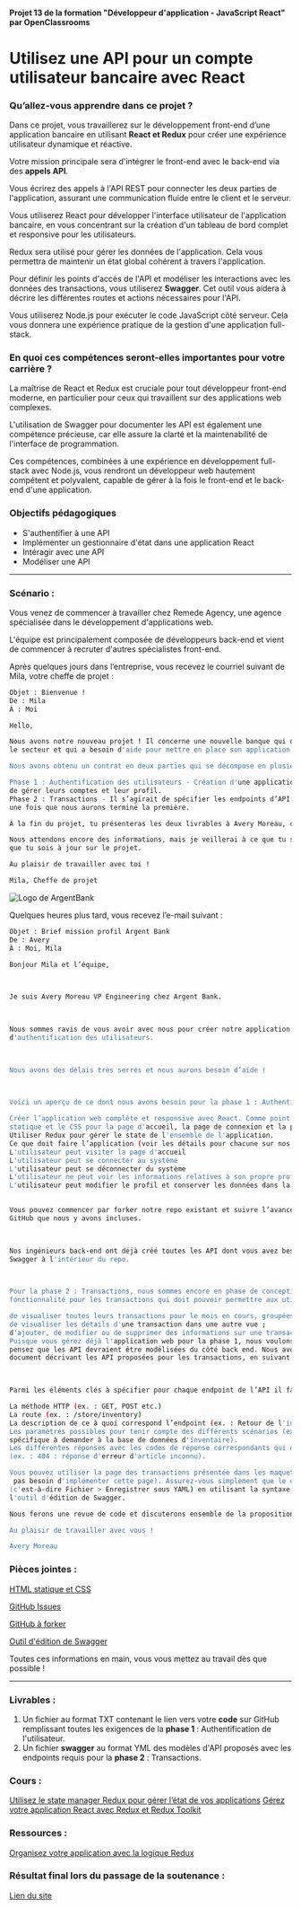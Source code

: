 #### Projet 13 de la formation "Développeur d'application - JavaScript React" par OpenClassrooms

# Utilisez une API pour un compte utilisateur bancaire avec React

### Qu’allez-vous apprendre dans ce projet ?
 
Dans ce projet, vous travaillerez sur le développement front-end d’une application bancaire en utilisant **React et
Redux** pour créer une expérience utilisateur dynamique et réactive.

Votre mission principale sera d'intégrer le front-end avec le back-end via des **appels API**.

Vous écrirez des appels à l'API REST pour connecter les deux parties de l'application, assurant une communication
fluide entre le client et le serveur.

Vous utiliserez React pour développer l'interface utilisateur de l'application bancaire, en vous concentrant sur la
création d'un tableau de bord complet et responsive pour les utilisateurs. 

Redux sera utilisé pour gérer les données de l'application. Cela vous permettra de maintenir un état global cohérent à
travers l'application.

Pour définir les points d'accès de l'API et modéliser les interactions avec les données des transactions, vous 
utiliserez **Swagger**. Cet outil vous aidera à décrire les différentes routes et actions nécessaires pour l'API.

Vous utiliserez Node.js pour exécuter le code JavaScript côté serveur. Cela vous donnera une expérience pratique de 
la gestion d'une application full-stack.

### En quoi ces compétences seront-elles importantes pour votre carrière ? 
 

La maîtrise de React et Redux est cruciale pour tout développeur front-end moderne, en particulier pour ceux qui 
travaillent sur des applications web complexes. 

L'utilisation de Swagger pour documenter les API est également une compétence précieuse, car elle assure la clarté 
et la maintenabilité de l'interface de programmation. 

Ces compétences, combinées à une expérience en développement full-stack avec Node.js, vous rendront un développeur 
web hautement compétent et polyvalent, capable de gérer à la fois le front-end et le back-end d'une application.

### Objectifs pédagogiques
* S'authentifier à une API
* Implémenter un gestionnaire d'état dans une application React
* Intéragir avec une API
* Modéliser une API

***

### Scénario :

Vous venez de commencer à travailler chez Remede Agency, une agence spécialisée dans le développement d'applications 
web.

L'équipe est principalement composée de développeurs back-end et vient de commencer à recruter d'autres spécialistes 
front-end. 

Après quelques jours dans l’entreprise, vous recevez le courriel suivant de Mila, votre cheffe de projet :

```bash
Objet : Bienvenue !
De : Mila
À : Moi

Hello,

Nous avons notre nouveau projet ! Il concerne une nouvelle banque qui démarre, Argent Bank, qui essaie de percer dans
le secteur et qui a besoin d'aide pour mettre en place son application.

Nous avons obtenu un contrat en deux parties qui se décompose en plusieurs phases :

Phase 1 : Authentification des utilisateurs - Création d'une application web permettant aux clients de se connecter et
de gérer leurs comptes et leur profil.
Phase 2 : Transactions - Il s’agirait de spécifier les endpoints d’API nécessaires pour une éventuelle deuxième mission
une fois que nous aurons terminé la première.

À la fin du projet, tu présenteras les deux livrables à Avery Moreau, qui gère l’équipe technique d’Argent Bank.

Nous attendons encore des informations, mais je veillerai à ce que tu sois inclus dans toutes les communications pour
que tu sois à jour sur le projet.

Au plaisir de travailler avec toi !

Mila, Cheffe de projet
```

![Logo de ArgentBank](https://user.oc-static.com/upload/2023/12/28/17037832302526_Capture%20d%E2%80%99e%CC%81cran%202023-12-28%20a%CC%80%2018.07.01.png)

Quelques heures plus tard, vous recevez l’e-mail suivant :

```bash
Objet : Brief mission profil Argent Bank
De : Avery
À : Moi, Mila

Bonjour Mila et l’équipe,

 

Je suis Avery Moreau VP Engineering chez Argent Bank.

 

Nous sommes ravis de vous avoir avec nous pour créer notre application web React pour le nouveau système
d'authentification des utilisateurs.

 

Nous avons des délais très serrés et nous aurons besoin d’aide !

 

Voici un aperçu de ce dont nous avons besoin pour la phase 1 : Authentification des utilisateurs.

Créer l’application web complète et responsive avec React. Comme point de départ, nous vous avons fourni le HTML
statique et le CSS pour la page d'accueil, la page de connexion et la page de profil.
Utiliser Redux pour gérer le state de l'ensemble de l'application.
Ce que doit faire l’application (voir les détails pour chacune sur nos modèles de GitHub Issues) :
L'utilisateur peut visiter la page d'accueil
L'utilisateur peut se connecter au système
L'utilisateur peut se déconnecter du système
L'utilisateur ne peut voir les informations relatives à son propre profil qu'après s'être connecté avec succès
L'utilisateur peut modifier le profil et conserver les données dans la base de données. 
 

Vous pouvez commencer par forker notre repo existant et suivre l’avancement du travail grâce aux modèles d’Issues
GitHub que nous y avons incluses.

 

Nos ingénieurs back-end ont déjà créé toutes les API dont vous avez besoin. Vous trouverez toute la documentation
Swagger à l'intérieur du repo.

 

Pour la phase 2 : Transactions, nous sommes encore en phase de conception. De notre côté, nous mettons au point une
fonctionnalité pour les transactions qui doit pouvoir permettre aux utilisateurs :

de visualiser toutes leurs transactions pour le mois en cours, groupées par compte ;
de visualiser les détails d'une transaction dans une autre vue ;
d'ajouter, de modifier ou de supprimer des informations sur une transaction.
Puisque vous gérez déjà l'application web pour la phase 1, nous voulons connaître votre avis sur la façon dont vous
pensez que les API devraient être modélisées du côté back end. Nous avons besoin que vous nous fournissiez un
document décrivant les API proposées pour les transactions, en suivant les directives de Swagger. 

 

Parmi les éléments clés à spécifier pour chaque endpoint de l’API il faudra :

La méthode HTTP (ex. : GET, POST etc.)
La route (ex. : /store/inventory)
La description de ce à quoi correspond l’endpoint (ex. : Retour de l'inventaire des animaux de compagnie)
Les paramètres possibles pour tenir compte des différents scénarios (ex. : itemId (facultatif) = ID de l'article
spécifique à demander à la base de données d'inventaire).
Les différentes réponses avec les codes de réponse correspondants qui ont un sens pour cet endpoint
(ex. : 404 : réponse d'erreur d'article inconnu).

Vous pouvez utiliser la page des transactions présentée dans les maquettes pour guider vos choix (mais vous n'avez
 pas besoin d'implémenter cette page). Assurez-vous simplement que le document est exporté vers un fichier YAML
(c'est-à-dire Fichier > Enregistrer sous YAML) en utilisant la syntaxe Swagger, qui peut être exportée dans
l'outil d'édition de Swagger.

Nous ferons une revue de code et discuterons ensemble de la proposition d'API une fois que tout sera terminé.

Au plaisir de travailler avec vous !

Avery Moreau
```

### Pièces jointes :

[HTML statique et CSS](https://github.com/OpenClassrooms-Student-Center/Project-10-Bank-API/tree/master/designs)

[GitHub Issues](https://github.com/OpenClassrooms-Student-Center/Project-10-Bank-API/tree/master/.github/ISSUE_TEMPLATE)

[GitHub à forker](https://github.com/OpenClassrooms-Student-Center/Project-10-Bank-API)

[Outil d'édition de Swagger](https://editor.swagger.io/)

Toutes ces informations en main, vous vous mettez au travail dès que possible !

***

### Livrables :
1. Un fichier au format TXT contenant le lien vers votre **code** sur GitHub remplissant toutes les exigences de la **phase 1** : Authentification de l'utilisateur.
2. Un fichier **swagger** au format YML des modèles d'API proposés avec les endpoints requis pour la **phase 2** : Transactions.

### Cours :
[Utilisez le state manager Redux pour gérer l’état de vos applications](https://openclassrooms.com/fr/courses/7150626-utilisez-le-state-manager-redux-pour-gerer-l-etat-de-vos-applications)
[Gérez votre application React avec Redux et Redux Toolkit](https://openclassrooms.com/fr/courses/8228131-gerez-votre-application-react-avec-redux-et-redux-toolkit)

### Ressources :
[Organisez votre application avec la logique Redux](https://openclassrooms.com/fr/courses/5511091-organisez-votre-application-avec-la-logique-redux)

### Résultat final lors du passage de la soutenance :
[Lien du site](www.google.com)
